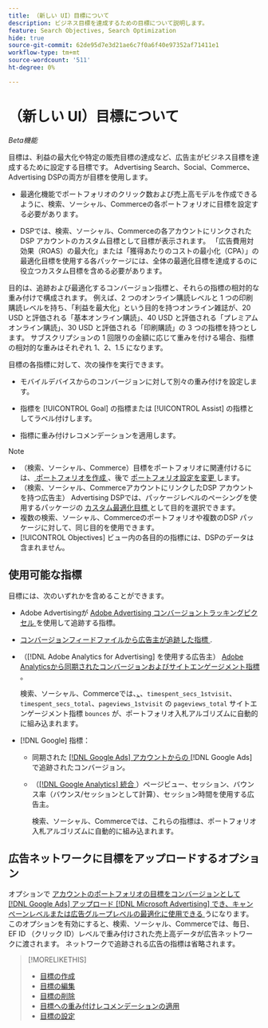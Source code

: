```yaml
---
title: （新しい UI）目標について
description: ビジネス目標を達成するための目標について説明します。
feature: Search Objectives, Search Optimization
hide: true
source-git-commit: 62de95d7e3d21ae6c7f0a6f40e97352af71411e1
workflow-type: tm+mt
source-wordcount: '511'
ht-degree: 0%

---
```


# （新しい UI）目標について

*Beta機能*

目標は、利益の最大化や特定の販売目標の達成など、広告主がビジネス目標を達成するために設定する目標です。 Advertising Search、Social、Commerce、Advertising DSPの両方が目標を使用します。

* 最適化機能でポートフォリオのクリック数および売上高モデルを作成できるように、検索、ソーシャル、Commerceの各ポートフォリオに目標を設定する必要があります。

* DSPでは、検索、ソーシャル、Commerceの各アカウントにリンクされたDSP アカウントのカスタム目標として目標が表示されます。 「広告費用対効果（ROAS）の最大化」または「獲得あたりのコストの最小化（CPA）」の最適化目標を使用する各パッケージには、全体の最適化目標を達成するのに役立つカスタム目標を含める必要があります。

目的は、追跡および最適化するコンバージョン指標と、それらの指標の相対的な重み付けで構成されます。 例えば、2 つのオンライン購読レベルと 1 つの印刷購読レベルを持ち、「利益を最大化」という目的を持つオンライン雑誌が、20 USD と評価される「基本オンライン購読」、40 USD と評価される「プレミアムオンライン購読」、30 USD と評価される「印刷購読」の 3 つの指標を持つとします。 サブスクリプションの 1 回限りの金額に応じて重みを付ける場合、指標の相対的な重みはそれぞれ 1、2、1.5 になります。

目標の各指標に対して、次の操作を実行できます。

* モバイルデバイスからのコンバージョンに対して別々の重み付けを設定します。

* 指標を [!UICONTROL Goal] の指標または [!UICONTROL Assist] の指標としてラベル付けします。

* 指標に重み付けレコメンデーションを適用します。

>[!NOTE]
>* （検索、ソーシャル、Commerce）目標をポートフォリオに関連付けるには、[ ポートフォリオを作成 ](/help/search-social-commerce/new-ui/manage/portfolios/portfolio-create.md)、後で [ ポートフォリオ設定を変更 ](/help/search-social-commerce/new-ui/manage/portfolios/portfolio-edit.md) します。
>* （検索、ソーシャル、CommerceアカウントにリンクしたDSP アカウントを持つ広告主） Advertising DSPでは、パッケージレベルのペーシングを使用するパッケージの [ カスタム最適化目標 ](/help/dsp/campaign-management/packages/package-settings.md) として目的を選択できます。
>* 複数の検索、ソーシャル、Commerceのポートフォリオや複数のDSP パッケージに対して、同じ目的を使用できます。
>* [!UICONTROL Objectives] ビュー内の各目的の指標には、DSPのデータは含まれません。

## 使用可能な指標

目標には、次のいずれかを含めることができます。

* Adobe Advertisingが [Adobe Advertising コンバージョントラッキングピクセル ](/help/search-social-commerce/tracking/conversion-tracking-advertising.md) を使用して追跡する指標。

* [ コンバージョンフィードファイルから広告主が追跡した指標 ](/help/search-social-commerce/tracking/conversion-tracking-about.md).<!-- Search only, or might DSP-only clients also have these? -->

* （[!DNL Adobe Analytics for Advertising] を使用する広告主） [Adobe Analyticsから同期されたコンバージョンおよびサイトエンゲージメント指標 ](/help/integrations/analytics/overview.md)。

  検索、ソーシャル、Commerceでは、[、](/help/integrations/analytics/analytics-data-in-advertising.md)、`timespent_secs_1stvisit`、`timespent_secs_total`、`pageviews_1stvisit` の `pageviews_total` サイトエンゲージメント指標 `bounces` が、ポートフォリオ入札アルゴリズムに自動的に組み込まれます。

* [!DNL Google] 指標：<!-- Search only, or might DSP-only clients also have these? -->

   * 同期された [[!DNL Google Ads] アカウントからの ](/help/search-social-commerce/campaign-management/introduction/google-conversion-data.md) [!DNL Google Ads] で追跡されたコンバージョン。

   * （[[!DNL Google Analytics]  統合 ](/help/search-social-commerce/admin/data-sources/data-source-about.md)）ページビュー、セッション、バウンス率（バウンス/セッションとして計算）、セッション時間を使用する広告主。

     検索、ソーシャル、Commerceでは、これらの指標は、ポートフォリオ入札アルゴリズムに自動的に組み込まれます。

## 広告ネットワークに目標をアップロードするオプション

オプションで [ アカウントのポートフォリオの目標をコンバージョンとして  [!DNL Google Ads]  アップロード  [!DNL Microsoft Advertising]  でき、キャンペーンレベルまたは広告グループレベルの最適化に使用できる ](/help/search-social-commerce/tools/objective-upload-to-networks.md) うになります。 このオプションを有効にすると、検索、ソーシャル、Commerceでは、毎日、EF ID （クリック ID）レベルで重み付けされた売上高データが広告ネットワークに渡されます。 ネットワークで追跡される広告の指標は省略されます。

>[!MORELIKETHIS]
>
>* [ 目標の作成 ](objective-create.md)
>* [ 目標の編集 ](objective-edit.md)
>* [ 目標の削除 ](objective-delete.md)
>* [ 目標への重み付けレコメンデーションの適用 ](objective-apply-weight-recommendations.md)
>* [ 目標の設定 ](objective-settings.md)
